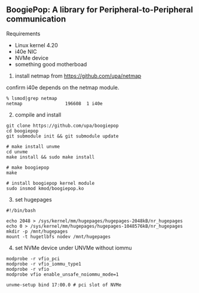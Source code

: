

## BoogiePop: A library for Peripheral-to-Peripheral communication

Requirements
- Linux kernel 4.20
- i40e NIC
- NVMe device
- something good motherboad



1. install netmap from https://github.com/upa/netmap

confirm i40e depends on the netmap module.
```
% lsmod|grep netmap
netmap                196608  1 i40e
```


2. compile and install

```shell-session
git clone https://github.com/upa/boogiepop
cd boogiepop
git submodule init && git submodule update

# make install unvme
cd unvme
make install && sudo make install

# make boogiepop
make

# install boogiepop kernel module
sudo insmod kmod/boogiepop.ko
```


3. set hugepages
```
#!/bin/bash

echo 2048 > /sys/kernel/mm/hugepages/hugepages-2048kB/nr_hugepages
echo 0 > /sys/kernel/mm/hugepages/hugepages-1048576kB/nr_hugepages
mkdir -p /mnt/hugepages
mount -t hugetlbfs nodev /mnt/hugepages
```


4. set NVMe device under UNVMe without iommu

```shell-session
modprobe -r vfio_pci
modprobe -r vfio_iommu_type1
modprobe -r vfio
modprobe vfio enable_unsafe_noiommu_mode=1

unvme-setup bind 17:00.0 # pci slot of NVMe
```

